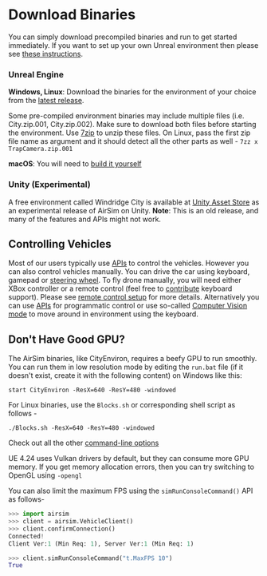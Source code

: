 # Download Binaries

You can simply download precompiled binaries and run to get started immediately. If you want to set up your own Unreal environment then please see [these instructions](https://github.com/Microsoft/AirSim/#how-to-get-it).

### Unreal Engine

**Windows, Linux**: Download the binaries for the environment of your choice from the [latest release](https://github.com/Microsoft/AirSim/releases).

Some pre-compiled environment binaries may include multiple files (i.e. City.zip.001, City.zip.002). Make sure to download both files before starting the environment.
Use [7zip](https://www.7-zip.org/download.html) to unzip these files. On Linux, pass the first zip file name as argument and it should detect all the other parts as well - `7zz x TrapCamera.zip.001`

**macOS**:  You will need to [build it yourself](build_linux.md)

### Unity (Experimental)

A free environment called Windridge City is available at [Unity Asset Store](https://assetstore.unity.com/) as an experimental release of AirSim on Unity. **Note**: This is an old release, and many of the features and APIs might not work.

## Controlling Vehicles

Most of our users typically use [APIs](apis.md) to control the vehicles. However you can also control vehicles manually. You can drive the car using keyboard, gamepad or [steering wheel](steering_wheel_installation.md). To fly drone manually, you will need either XBox controller or a remote control (feel free to [contribute](CONTRIBUTING.md) keyboard support). Please see [remote control setup](remote_control.md) for more details. Alternatively you can use [APIs](apis.md) for programmatic control or use so-called [Computer Vision mode](image_apis.md) to move around in environment using the keyboard.

## Don't Have Good GPU?

The AirSim binaries, like CityEnviron, requires a beefy GPU to run smoothly. You can run them in low resolution mode by editing the `run.bat` file (if it doesn't exist, create it with the following content) on Windows like this:

```batch
start CityEnviron -ResX=640 -ResY=480 -windowed
```

For Linux binaries, use the `Blocks.sh` or corresponding shell script as follows -

```shell
./Blocks.sh -ResX=640 -ResY=480 -windowed
```

Check out all the other [command-line options](https://docs.unrealengine.com/en-US/ProductionPipelines/CommandLineArguments/index.html)

UE 4.24 uses Vulkan drivers by default, but they can consume more GPU memory. If you get memory allocation errors, then you can try switching to OpenGL using `-opengl`

You can also limit the maximum FPS using the `simRunConsoleCommand()` API as follows-

```python
>>> import airsim
>>> client = airsim.VehicleClient()
>>> client.confirmConnection()
Connected!
Client Ver:1 (Min Req: 1), Server Ver:1 (Min Req: 1)

>>> client.simRunConsoleCommand("t.MaxFPS 10")
True
```
